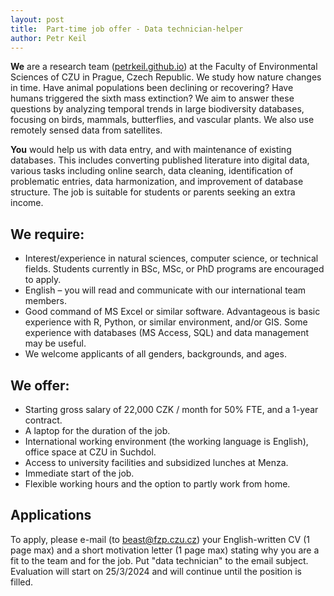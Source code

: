 ```yaml
---
layout: post
title:  Part-time job offer - Data technician-helper
author: Petr Keil
---
```


**We** are a research team ([petrkeil.github.io](https://petrkeil.github.io)) at the Faculty of Environmental Sciences of CZU in Prague, Czech Republic. We study how nature changes in time. Have animal populations been declining or recovering? Have humans triggered the sixth mass extinction? We aim to answer these questions by analyzing temporal trends in large biodiversity databases, focusing on birds, mammals, butterflies, and vascular plants. We also use remotely sensed data from satellites.

**You** would help us with data entry, and with maintenance of existing databases. This includes converting published literature into digital data, various tasks including online search, data cleaning, identification of problematic entries, data harmonization, and improvement of database structure. The job is suitable for students or parents seeking an extra income.

## We require:

- Interest/experience in natural sciences, computer science, or technical fields. Students currently in BSc, MSc, or PhD programs are encouraged to apply.
- English – you will read and communicate with our international team members.
- Good command of MS Excel or similar software. Advantageous is basic experience with R, Python, or similar environment, and/or GIS. Some experience with databases (MS Access, SQL) and data management may be useful.
- We welcome applicants of all genders, backgrounds, and ages.

## We offer:

- Starting gross salary of 22,000 CZK / month for 50% FTE, and a 1-year contract.
- A laptop for the duration of the job.
- International working environment (the working language is English), office space at CZU in Suchdol. 
- Access to university facilities and subsidized lunches at Menza.
- Immediate start of the job.
- Flexible working hours and the option to partly work from home.

## Applications

To apply, please e-mail (to <beast@fzp.czu.cz>) your English-written CV (1 page max) and a short motivation letter (1 page max) stating why you are a fit to the team and for the job. Put "data technician" to the email subject. Evaluation will start on 25/3/2024 and will continue until the position is filled.


